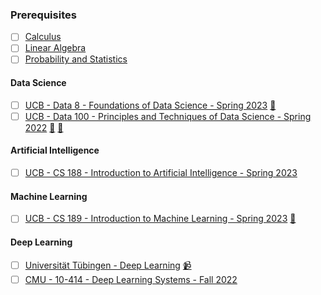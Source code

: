 ### Prerequisites

- [ ] [Calculus](https://www.amazon.com/Calculus-Early-Transcendentals-James-Stewart/dp/1337613924/?_encoding=UTF8&pd_rd_w=BWtgR&content-id=amzn1.sym.ed85217c-14c9-4aa0-b248-e47393e2ce12&pf_rd_p=ed85217c-14c9-4aa0-b248-e47393e2ce12&pf_rd_r=134-1412360-6699557&pd_rd_wg=VzvuQ&pd_rd_r=a5b8e233-7bfe-4d76-8ac2-6acd5a077695&ref_=aufs_ap_sc_dsk)
- [ ] [Linear Algebra](https://www.amazon.com/Introduction-Linear-Algebra-Gilbert-Strang/dp/1733146679/?_encoding=UTF8&pd_rd_w=Uo2Ab&content-id=amzn1.sym.ed85217c-14c9-4aa0-b248-e47393e2ce12&pf_rd_p=ed85217c-14c9-4aa0-b248-e47393e2ce12&pf_rd_r=134-1412360-6699557&pd_rd_wg=yCsD4&pd_rd_r=dee7d7c7-72d4-40d7-9e71-a39bfbddba92&ref_=aufs_ap_sc_dsk)
- [ ] [Probability and Statistics](https://www.amazon.com/Mathematical-Statistics-Applications-Dennis-Wackerly/dp/0495110817/ref=sr_1_1?qid=1689410423&refinements=p_27%3ADennis+Wackerly&s=books&sr=1-1&text=Dennis+Wackerly)

#### Data Science

- [ ] [UCB - Data 8 - Foundations of Data Science - Spring 2023](https://www.data8.org/sp23/) [🥼](https://github.com/orgs/data-8/repositories)
- [ ] [UCB - Data 100 - Principles and Techniques of Data Science - Spring 2022](https://ds100.org/sp22/) [🥼](https://github.com/orgs/DS-100/repositories) [📝](https://github.com/Lesabotsy/bootcamp/blob/main/notes.md#data-100)

#### Artificial Intelligence

- [ ] [UCB - CS 188 - Introduction to Artificial Intelligence - Spring 2023](https://inst.eecs.berkeley.edu/~cs188/sp23/)

#### Machine Learning

- [ ] [UCB - CS 189 - Introduction to Machine Learning - Spring 2023](https://people.eecs.berkeley.edu/~jrs/189/) [📝](https://github.com/Lesabotsy/bootcamp/blob/main/notes.md#cs-189)

#### Deep Learning

- [ ] [Universität Tübingen - Deep Learning](https://uni-tuebingen.de/fakultaeten/mathematisch-naturwissenschaftliche-fakultaet/fachbereiche/informatik/lehrstuehle/autonomous-vision/lectures/deep-learning/) [📹](https://www.youtube.com/playlist?list=PL05umP7R6ij3NTWIdtMbfvX7Z-4WEXRqD)
- [ ] [CMU - 10-414 - Deep Learning Systems - Fall 2022](https://dlsyscourse.org/)
